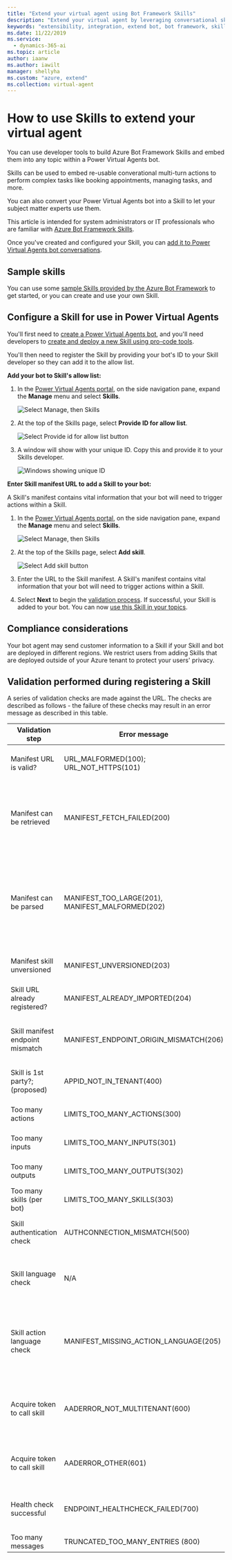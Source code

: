 ```yaml
---
title: "Extend your virtual agent using Bot Framework Skills"
description: "Extend your virtual agent by leveraging conversational skills. Skills extend your bots's conversational capabilities by automating a series of actions within a topic. They enable the bot to book an appointment, send a confirmation email, manage tasks, and more."
keywords: "extensibility, integration, extend bot, bot framework, skills, custom capabilities"
ms.date: 11/22/2019
ms.service:
  - dynamics-365-ai
ms.topic: article
author: iaanw
ms.author: iawilt
manager: shellyha
ms.custom: "azure, extend"
ms.collection: virtual-agent
---
```



# How to use Skills to extend your virtual agent

You can use developer tools to build Azure Bot Framework Skills and embed them into any topic within a Power Virtual Agents bot.

Skills can be used to embed re-usable converational multi-turn actions to perform complex tasks like booking appointments, managing tasks, and more.

You can also convert your Power Virtual Agents bot into a Skill to let your subject matter experts use them. 

This article is intended for system administrators or IT professionals who are familiar with [Azure Bot Framework Skills](/azure/bot-service/bot-builder-skills-overview?view=azure-bot-service-4.0).

Once you've created and configured your Skill, you can [add it to Power Virtual Agents bot conversations](advanced-use-skills.md).

## Sample skills
You can use some [sample Skills provided by the Azure Bot Framework](/azure/bot-service/bot-builder-skills-overview?view=azure-bot-service-4.0#bot-framework-skills) to get started, or you can create and use your own Skill.

## Configure a Skill for use in Power Virtual Agents
You'll first need to [create a Power Virtual Agents bot](authoring-first-bot.md), and you'll need developers to [create and deploy a new Skill using pro-code tools](https://go.microsoft.com/fwlink/?linkid=2110533).

You'll then need to register the Skill by providing your bot's ID to your Skill developer so they can add it to the allow list.

**Add your bot to Skill's allow list:**

1. In the [Power Virtual Agents portal](https://powerva.microsoft.com), on the side navigation pane, expand the **Manage** menu and select **Skills**.

   ![Select Manage, then Skills](media/skills-menu.png)

1. At the top of the Skills page, select **Provide ID for allow list**.
 
   ![Select Provide id for allow list button](media/skills-provide-id.png)

1. A window will show with your unique ID. Copy this and provide it to your Skills developer.

   ![Windows showing unique ID](media/skills-provide-id-modal.png)


**Enter Skill manifest URL to add a Skill to your bot:**

A Skill's manifest contains vital information that your bot will need to trigger actions within a Skill. 

1. In the [Power Virtual Agents portal](https://powerva.microsoft.com), on the side navigation pane, expand the **Manage** menu and select **Skills**.

   ![Select Manage, then Skills](media/skills-menu.png)

1. At the top of the Skills page, select **Add skill**.
 
   ![Select Add skill button](media/skills-add.png)

1. Enter the URL to the Skill manifest. A Skill's manifest contains vital information that your bot will need to trigger actions within a Skill.

1. Select **Next** to begin the [validation process](#validation-performed-during-registering-a-skill). If successful, your Skill is added to your bot. You can now [use this Skill in your topics](advanced-use-skills.md). 

## Compliance considerations
Your bot agent may send customer information to a Skill if your Skill and bot are deployed in different regions. We restrict users from adding Skills that are deployed outside of your Azure tenant to protect your users' privacy.


## Validation performed during registering a Skill

A series of validation checks are made against the URL. The checks are described as follows - the failure of these checks may result in an error message as described in this table.

Validation step|Error message|Description or mitigation
---|---|---
Manifest URL is valid?|URL_MALFORMED(100); URL_NOT_HTTPS(101)|Url is not https (http, warning?); Url is not valid
Manifest can be retrieved|MANIFEST_FETCH_FAILED(200)|Network or http (not found, not authorized) errors getting the manifest; No response in 3 seconds
Manifest can be parsed|MANIFEST_TOO_LARGE(201), MANIFEST_MALFORMED(202)|Syntax errors in the manifest; Optional manifest properties are missing that CCI requires; Manifest larger than 500kb
Manifest skill unversioned|MANIFEST_UNVERSIONED(203)|Manifest doesn't have a skill version
Skill URL already registered?|MANIFEST_ALREADY_IMPORTED(204)|Already registered (with same version?)
Skill manifest endpoint mismatch|MANIFEST_ENDPOINT_ORIGIN_MISMATCH(206)|Attacker altered manifest and hosted on their website
Skill is 1st party?; (proposed)|APPID_NOT_IN_TENANT(400)|Skill is not registered in the tenant of the bot author
Too many actions|LIMITS_TOO_MANY_ACTIONS(300)|Too many actions in the skill
Too many inputs|LIMITS_TOO_MANY_INPUTS(301)|Too many inputs in the action
Too many outputs|LIMITS_TOO_MANY_OUTPUTS(302)|Too many outputs in the action
Too many skills (per bot)|LIMITS_TOO_MANY_SKILLS(303)|Too many skills for the bot
Skill authentication check|AUTHCONNECTION_MISMATCH(500)|Skill needs a token that parent bot does not have
Skill language check|N/A |Skill description is available in the language of the bot author
Skill action language check|MANIFEST_MISSING_ACTION_LANGUAGE(205)|Skill has actions with locales that are not a superset of languages supported by the bot
Acquire token to call skill|AADERROR_NOT_MULTITENANT(600)|Skill is not registered multi-tenant (because bot not registered in customer's tenant)
Acquire token to call skill|AADERROR_OTHER(601)|Other AAD issue - Power Virtual Agents AAD tenant is down
Health check successful|ENDPOINT_HEALTHCHECK_FAILED(700)|Network errors, http errors (not found, not authenticated)
Too many messages|TRUNCATED_TOO_MANY_ENTRIES (800)|Limit is 100




